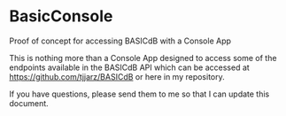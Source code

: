 # BasicConsole
Proof of concept for accessing BASICdB with a Console App

This is nothing more than a Console App designed to access some of the endpoints available in the BASICdB API which can be accessed at https://github.com/tjjarz/BASICdB or here in my repository.

If you have questions, please send them to me so that I can update this document.

